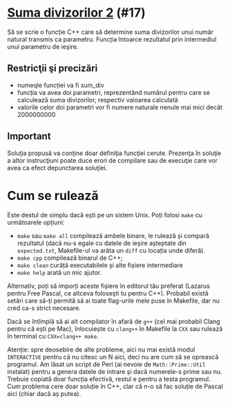 # [Suma divizorilor 2](https://www.pbinfo.ro/probleme/17) (#17)
Să se scrie o funcție C++ care să determine suma divizorilor unui număr natural transmis ca parametru. Funcția întoarce rezultatul prin intermediul unui parametru de ieşire.

## Restricţii şi precizări
- numeqle funcției va fi sum_div
- funcția va avea doi parametri, reprezentând numărul pentru care se calculează
  suma divizorilor, respectiv valoarea calculată
- valorile celor doi parametri vor fi numere naturale nenule mai mici decât
  2000000000

## Important
Soluţia propusă va conţine doar definiţia funcţiei cerute. Prezenţa în soluţie a altor instrucţiuni poate duce erori de compilare sau de execuţie care vor avea ca efect depunctarea soluţiei. 

# Cum se rulează
Este destul de simplu dacă ești pe un sistem Unix. Poți folosi `make` cu
următoarele opțiuni:
- `make` sau `make all` compilează ambele binare, le rulează și compară
  rezultatul (dacă nu-s egale cu datele de ieșire așteptate din `expected.txt`,
  Makefile-ul va arăta un `diff` cu locația unde diferă).
- `make cpp` compilează binarul de C++;
- `make clean` curăță executabilele și alte fișiere intermediare
- `make help` arată un mic ajutor.

Alternativ, poți să imporți aceste fișiere în editorul tău preferat (Lazarus
pentru Free Pascal, ce altceva folosești tu pentru C++). Probabil există setări
care să-ți permită să ai toate flag-urile mele puse în Makefile, dar nu cred
ca-s strict necesare.

Dacă se întîmplă să ai alt compilator în afară de `g++` (cel mai probabil Clang
pentru că ești pe Mac), înlocuiește cu `clang++` în Makefile la `CXX` sau
rulează în terminal cu `CXX=clang++ make`.

Atenție: spre deosebire de alte probleme, aici nu mai există modul `INTERACTIVE`
pentru că nu citesc un N aici, deci nu are cum să se oprească programul. Am
lăsat un script de Perl (ai nevoie de `Math::Prime::Util` instalat) pentru a
genera datele de intrare și dacă numerele-s prime sau nu. Trebuie copiată doar
funcția efectivă, restul e pentru a testa programul. Cum problema cere doar
soluție în C++, clar că n-o să fac soluție de Pascal aici (chiar dacă aș putea).